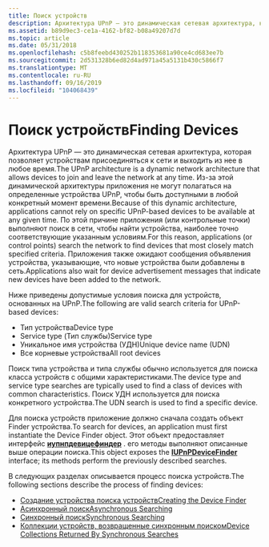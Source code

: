 ```yaml
---
title: Поиск устройств
description: Архитектура UPnP — это динамическая сетевая архитектура, которая позволяет устройствам присоединяться к сети и выходить из нее в любое время.
ms.assetid: b89d9ec3-ce1a-4162-bf82-b08a49207d7d
ms.topic: article
ms.date: 05/31/2018
ms.openlocfilehash: c5b8feebd430252b118353681a90ce4cd683ee7b
ms.sourcegitcommit: 2d531328b6ed82d4ad971a45a5131b430c5866f7
ms.translationtype: MT
ms.contentlocale: ru-RU
ms.lasthandoff: 09/16/2019
ms.locfileid: "104068439"
---
```

# <a name="finding-devices"></a><span data-ttu-id="69f31-103">Поиск устройств</span><span class="sxs-lookup"><span data-stu-id="69f31-103">Finding Devices</span></span>

<span data-ttu-id="69f31-104">Архитектура UPnP — это динамическая сетевая архитектура, которая позволяет устройствам присоединяться к сети и выходить из нее в любое время.</span><span class="sxs-lookup"><span data-stu-id="69f31-104">The UPnP architecture is a dynamic network architecture that allows devices to join and leave the network at any time.</span></span> <span data-ttu-id="69f31-105">Из-за этой динамической архитектуры приложения не могут полагаться на определенные устройства UPnP, чтобы быть доступными в любой конкретный момент времени.</span><span class="sxs-lookup"><span data-stu-id="69f31-105">Because of this dynamic architecture, applications cannot rely on specific UPnP-based devices to be available at any given time.</span></span> <span data-ttu-id="69f31-106">По этой причине приложения (или контрольные точки) выполняют поиск в сети, чтобы найти устройства, наиболее точно соответствующие указанным условиям.</span><span class="sxs-lookup"><span data-stu-id="69f31-106">For this reason, applications (or control points) search the network to find devices that most closely match specified criteria.</span></span> <span data-ttu-id="69f31-107">Приложения также ожидают сообщения объявления устройства, указывающие, что новые устройства были добавлены в сеть.</span><span class="sxs-lookup"><span data-stu-id="69f31-107">Applications also wait for device advertisement messages that indicate new devices have been added to the network.</span></span>

<span data-ttu-id="69f31-108">Ниже приведены допустимые условия поиска для устройств, основанных на UPnP.</span><span class="sxs-lookup"><span data-stu-id="69f31-108">The following are valid search criteria for UPnP-based devices:</span></span>

-   <span data-ttu-id="69f31-109">Тип устройства</span><span class="sxs-lookup"><span data-stu-id="69f31-109">Device type</span></span>
-   <span data-ttu-id="69f31-110">Service type (Тип службы)</span><span class="sxs-lookup"><span data-stu-id="69f31-110">Service type</span></span>
-   <span data-ttu-id="69f31-111">Уникальное имя устройства (УДН)</span><span class="sxs-lookup"><span data-stu-id="69f31-111">Unique device name (UDN)</span></span>
-   <span data-ttu-id="69f31-112">Все корневые устройства</span><span class="sxs-lookup"><span data-stu-id="69f31-112">All root devices</span></span>

<span data-ttu-id="69f31-113">Поиск типа устройства и типа службы обычно используется для поиска класса устройств с общими характеристиками.</span><span class="sxs-lookup"><span data-stu-id="69f31-113">The device type and service type searches are typically used to find a class of devices with common characteristics.</span></span> <span data-ttu-id="69f31-114">Поиск УДН используется для поиска конкретного устройства.</span><span class="sxs-lookup"><span data-stu-id="69f31-114">The UDN search is used to find a specific device.</span></span>

<span data-ttu-id="69f31-115">Для поиска устройств приложение должно сначала создать объект Finder устройства.</span><span class="sxs-lookup"><span data-stu-id="69f31-115">To search for devices, an application must first instantiate the Device Finder object.</span></span> <span data-ttu-id="69f31-116">Этот объект предоставляет интерфейс [**иупнпдевицефиндер**](/windows/desktop/api/Upnp/nn-upnp-iupnpdevicefinder) . его методы выполняют описанные выше операции поиска.</span><span class="sxs-lookup"><span data-stu-id="69f31-116">This object exposes the [**IUPnPDeviceFinder**](/windows/desktop/api/Upnp/nn-upnp-iupnpdevicefinder) interface; its methods perform the previously described searches.</span></span>

<span data-ttu-id="69f31-117">В следующих разделах описывается процесс поиска устройств.</span><span class="sxs-lookup"><span data-stu-id="69f31-117">The following sections describe the process of finding devices:</span></span>

-   [<span data-ttu-id="69f31-118">Создание устройства поиска устройств</span><span class="sxs-lookup"><span data-stu-id="69f31-118">Creating the Device Finder</span></span>](creating-the-device-finder.md)
-   [<span data-ttu-id="69f31-119">Асинхронный поиск</span><span class="sxs-lookup"><span data-stu-id="69f31-119">Asynchronous Searching</span></span>](asynchronous-searching.md)
-   [<span data-ttu-id="69f31-120">Синхронный поиск</span><span class="sxs-lookup"><span data-stu-id="69f31-120">Synchronous Searching</span></span>](synchronous-searching.md)
-   [<span data-ttu-id="69f31-121">Коллекции устройств, возвращенные синхронным поиском</span><span class="sxs-lookup"><span data-stu-id="69f31-121">Device Collections Returned By Synchronous Searches</span></span>](device-collections-returned-by-synchronous-searches.md)

 

 




